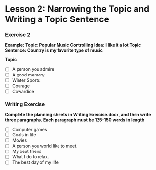 # Lesson 2: Narrowing the Topic and Writing a Topic Sentence

### Exercise 2
**Example:
Topic: Popular Music
Controlling Idea: I like it a lot
Topic Sentence: Country is my favorite type of music**

**Topic**

- [ ] A person you admire
- [ ] A good memory
- [ ] Winter Sports
- [ ] Courage
- [ ] Cowardice

### Writing Exercise
**Complete the planning sheets  in Writing Exercise.docx, and then write three paragraphs. Each paragraph must be 125-150 words in length**

- [ ] Computer games
- [ ] Goals in life
- [ ] Movies
- [ ] A person you world like to meet.
- [ ] My best friend
- [ ] What I do to relax.
- [ ] The best day of my life